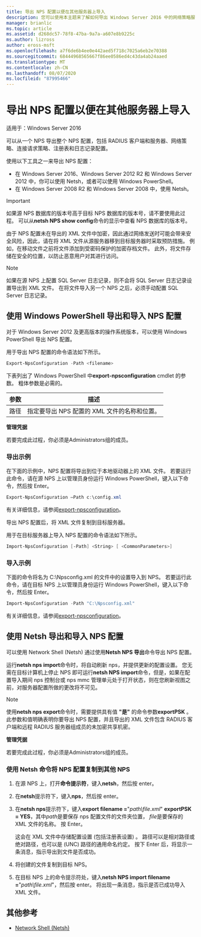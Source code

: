 ```yaml
---
title: 导出 NPS 配置以便在其他服务器上导入
description: 您可以使用本主题来了解如何导出 Windows Server 2016 中的网络策略服务器配置。
manager: brianlic
ms.topic: article
ms.assetid: d268dc57-78f8-47ba-9a7a-a607e8b9225c
ms.author: lizross
author: eross-msft
ms.openlocfilehash: a7f6de6b4ee0e442aed5f718c7025a6eb2e70388
ms.sourcegitcommit: 68444968565667f86ee0586ed4c43da4ab24aaed
ms.translationtype: MT
ms.contentlocale: zh-CN
ms.lasthandoff: 08/07/2020
ms.locfileid: "87995466"
---
```

# <a name="export-an-nps-configuration-for-import-on-another-server"></a>导出 NPS 配置以便在其他服务器上导入

适用于：Windows Server 2016

可以从一个 NPS 导出整个 NPS 配置，包括 RADIUS 客户端和服务器、网络策略、连接请求策略、注册表和日志记录配置。

使用以下工具之一来导出 NPS 配置：

- 在 Windows Server 2016、Windows Server 2012 R2 和 Windows Server 2012 中，你可以使用 Netsh，或者可以使用 Windows PowerShell。
- 在 Windows Server 2008 R2 和 Windows Server 2008 中，使用 Netsh。

> [!IMPORTANT]
> 如果源 NPS 数据库的版本号高于目标 NPS 数据库的版本号，请不要使用此过程。 可以从**netsh NPS show config**命令的显示中查看 NPS 数据库的版本号。

由于 NPS 配置未在导出的 XML 文件中加密，因此通过网络发送时可能会带来安全风险，因此，请在将 XML 文件从源服务器移到目标服务器时采取预防措施。 例如，在移动文件之前将文件添加到受密码保护的加密存档文件。 此外，将文件存储在安全的位置，以防止恶意用户对其进行访问。

> [!NOTE]
> 如果在源 NPS 上配置 SQL Server 日志记录，则不会将 SQL Server 日志记录设置导出到 XML 文件。 在将文件导入另一个 NPS 之后，必须手动配置 SQL Server 日志记录。

## <a name="export-and-import-the-nps-configuration-by-using-windows-powershell"></a>使用 Windows PowerShell 导出和导入 NPS 配置

对于 Windows Server 2012 及更高版本的操作系统版本，可以使用 Windows PowerShell 导出 NPS 配置。

用于导出 NPS 配置的命令语法如下所示。

```powershell
Export-NpsConfiguration -Path <filename>
```

下表列出了 Windows PowerShell 中**export-npsconfiguration** cmdlet 的参数。 粗体参数是必需的。

|参数|描述|
|---------|-----------|
|路径|指定要导出 NPS 配置的 XML 文件的名称和位置。|

**管理凭据**

若要完成此过程，你必须是Administrators组的成员。

### <a name="export-example"></a>导出示例

在下面的示例中，NPS 配置将导出到位于本地驱动器上的 XML 文件。 若要运行此命令，请在源 NPS 上以管理员身份运行 Windows PowerShell，键入以下命令，然后按 Enter。

```powershell
Export-NpsConfiguration –Path c:\config.xml
```

有关详细信息，请参阅[export-npsconfiguration](/powershell/module/nps/export-npsconfiguration?view=win10-ps)。

导出 NPS 配置后，将 XML 文件复制到目标服务器。

用于在目标服务器上导入 NPS 配置的命令语法如下所示。

```powershell
Import-NpsConfiguration [-Path] <String> [ <CommonParameters>]
```

### <a name="import-example"></a>导入示例

下面的命令将名为 C:\Npsconfig.xml 的文件中的设置导入到 NPS。 若要运行此命令，请在目标 NPS 上以管理员身份运行 Windows PowerShell，键入以下命令，然后按 Enter。

```powershell
Import-NpsConfiguration -Path "C:\Npsconfig.xml"
```

有关详细信息，请参阅[export-npsconfiguration](/powershell/module/nps/import-npsconfiguration?view=win10-ps)。

## <a name="export-and-import-the-nps-configuration-by-using-netsh"></a>使用 Netsh 导出和导入 NPS 配置

可以使用 Network Shell (Netsh) 通过使用**Netsh NPS 导出**命令导出 NPS 配置。

运行**netsh nps import**命令时，将自动刷新 nps，并提供更新的配置设置。 您无需在目标计算机上停止 NPS 即可运行**netsh NPS import**命令，但是，如果在配置导入期间 nps 控制台或 nps mmc 管理单元处于打开状态，则在您刷新视图之前，对服务器配置所做的更改将不可见。

> [!NOTE]
> 使用**netsh nps export**命令时，需要提供具有值 **"是"** 的命令参数**exportPSK** 。 此参数和值明确表明你要导出 NPS 配置，并且导出的 XML 文件包含 RADIUS 客户端和远程 RADIUS 服务器组成员的未加密共享机密。

**管理凭据**

若要完成此过程，你必须是Administrators组的成员。

### <a name="to-copy-an-nps-configuration-to-another-nps-using-netsh-commands"></a>使用 Netsh 命令将 NPS 配置复制到其他 NPS

1. 在源 NPS 上，打开**命令提示符**，键入**netsh**，然后按 enter。

2. 在**netsh**提示符下，键入**nps**，然后按 enter。

3. 在**netsh nps**提示符下，键入**export filename =**"*path\file.xml*" **exportPSK = YES**，其中*path*是要保存 nps 配置文件的文件夹位置， *file*是要保存的 XML 文件的名称。 按 Enter。

    这会在 XML 文件中存储配置设置 (包括注册表设置) 。 路径可以是相对路径或绝对路径，也可以是 (UNC) 路径的通用命名约定。 按下 Enter 后，将显示一条消息，指示导出到文件是否成功。

4. 将创建的文件复制到目标 NPS。

5. 在目标 NPS 上的命令提示符处，键入**netsh NPS import filename =**"*path\file.xml*"，然后按 enter。 将出现一条消息，指示是否已成功导入 XML 文件。

## <a name="additional-references"></a>其他参考

- [Network Shell (Netsh)](../netsh/netsh.md)